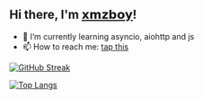 ## Hi there, I'm [𝘅𝗺𝘇𝗯𝗼𝘆](https://vk.com/id76852272)!
- 🐍 I’m currently learning asyncio, aiohttp and js
- 📫 How to reach me: [tap this](https://vk.com/id76852272)

[![GitHub Streak](http://github-readme-streak-stats.herokuapp.com?user=xmzboy&theme=dark&currStreakNum=53BDB1&sideNums=53BDB1&currStreakLabel=53BDB1&sideLabels=53BDB1&dates=53BDB1)](https://git.io/streak-stats)

[![Top Langs](https://github-readme-stats.vercel.app/api/top-langs/?username=xmzboy&layout=compact&theme=dark&title_color=53BDB1&text_color=53BDB1)](https://github.com/anuraghazra/github-readme-stats)
